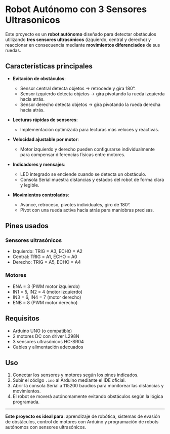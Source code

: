 # Robot Autónomo con 3 Sensores Ultrasonicos

Este proyecto es un **robot autónomo** diseñado para detectar obstáculos utilizando **tres sensores ultrasónicos** (izquierdo, central y derecho) y reaccionar en consecuencia mediante **movimientos diferenciados** de sus ruedas.  

## Características principales

- **Evitación de obstáculos**:  
  - Sensor central detecta objetos → retrocede y gira 180°.  
  - Sensor izquierdo detecta objetos → gira pivotando la rueda izquierda hacia atrás.  
  - Sensor derecho detecta objetos → gira pivotando la rueda derecha hacia atrás.  

- **Lecturas rápidas de sensores**:  
  - Implementación optimizada para lecturas más veloces y reactivas.  

- **Velocidad ajustable por motor**:  
  - Motor izquierdo y derecho pueden configurarse individualmente para compensar diferencias físicas entre motores.  

- **Indicadores y mensajes**:  
  - LED integrado se enciende cuando se detecta un obstáculo.  
  - Consola Serial muestra distancias y estados del robot de forma clara y legible.  

- **Movimientos controlados**:  
  - Avance, retroceso, pivotes individuales, giro de 180°.  
  - Pivot con una rueda activa hacia atrás para maniobras precisas.  

## Pines usados

### Sensores ultrasónicos
- Izquierdo: TRIG = A3, ECHO = A2  
- Central: TRIG = A1, ECHO = A0  
- Derecho: TRIG = A5, ECHO = A4  

### Motores
- ENA = 3 (PWM motor izquierdo)  
- IN1 = 5, IN2 = 4 (motor izquierdo)  
- IN3 = 6, IN4 = 7 (motor derecho)  
- ENB = 8 (PWM motor derecho)  

## Requisitos

- Arduino UNO (o compatible)  
- 2 motores DC con driver L298N  
- 3 sensores ultrasónicos HC-SR04  
- Cables y alimentación adecuados  

## Uso

1. Conectar los sensores y motores según los pines indicados.  
2. Subir el código `.ino` al Arduino mediante el IDE oficial.  
3. Abrir la consola Serial a 115200 baudios para monitorear las distancias y movimientos.  
4. El robot se moverá autónomamente evitando obstáculos según la lógica programada.  

---

**Este proyecto es ideal para**: aprendizaje de robótica, sistemas de evasión de obstáculos, control de motores con Arduino y programación de robots autónomos con sensores ultrasónicos.
